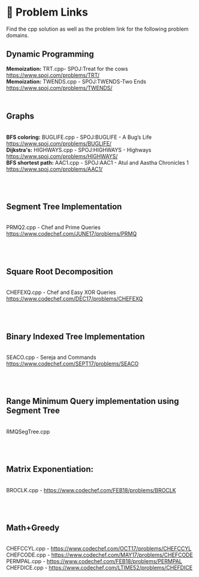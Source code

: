 # 🎃 Problem Links
Find the cpp solution as well as the problem link for the following problem domains.
## <b>Dynamic Programming</b> <br>
<b>Memoization:</b> TRT.cpp- SPOJ:Treat for the cows https://www.spoj.com/problems/TRT/ <br>
<b>Memoization:</b> TWENDS.cpp - SPOJ:TWENDS-Two Ends https://www.spoj.com/problems/TWENDS/ <br>
## <br><b>Graphs</b>
<br><b>BFS coloring:</b> BUGLIFE.cpp - SPOJ:BUGLIFE - A Bug’s Life https://www.spoj.com/problems/BUGLIFE/
<br><b>Dijkstra's:</b> HIGHWAYS.cpp - SPOJ:HIGHWAYS - Highways https://www.spoj.com/problems/HIGHWAYS/
<br><b>BFS shortest path:</b> AAC1.cpp - SPOJ:AAC1 - Atul and Aastha Chronicles 1 https://www.spoj.com/problems/AAC1/
## <br><br><b>Segment Tree Implementation</b>
<br>PRMQ2.cpp - Chef and Prime Queries https://www.codechef.com/JUNE17/problems/PRMQ
## <br><br><b>Square Root Decomposition</b>
<br>CHEFEXQ.cpp - Chef and Easy XOR Queries https://www.codechef.com/DEC17/problems/CHEFEXQ
## <br><br><b>Binary Indexed Tree Implementation</b>
<br>SEACO.cpp - Sereja and Commands https://www.codechef.com/SEPT17/problems/SEACO
## <br><br><b>Range Minimum Query implementation using Segment Tree</b>
<br>RMQSegTree.cpp
## <br><br><b>Matrix Exponentiation:</b> 
<br>BROCLK.cpp -  https://www.codechef.com/FEB18/problems/BROCLK
## <br><br><b>Math+Greedy</b>
<br>CHEFCCYL.cpp -  https://www.codechef.com/OCT17/problems/CHEFCCYL
<br>CHEFCODE.cpp -  https://www.codechef.com/MAY17/problems/CHEFCODE 
<br>PERMPAL.cpp -  https://www.codechef.com/FEB18/problems/PERMPAL
<br>CHEFDICE.cpp -  https://www.codechef.com/LTIME52/problems/CHEFDICE


